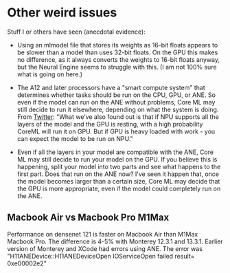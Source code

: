 # Other weird issues

Stuff I or others have seen (anecdotal evidence):

- Using an mlmodel file that stores its weights as 16-bit floats appears to be slower than a model than uses 32-bit floats. On the GPU this makes no difference, as it always converts the weights to 16-bit floats anyway, but the Neural Engine seems to struggle with this. (I am not 100% sure what is going on here.)

- The A12 and later processors have a "smart compute system" that determines whether tasks should be run on the CPU, GPU, or ANE. So even if the model can run on the ANE without problems, Core ML may still decide to run it elsewhere, depending on what the system is doing. From [Twitter](https://twitter.com/eugenebokhan/status/1251423554861752320?s=20): "What we’ve also found out is that if NPU supports all the layers of the model and the GPU is resting, with a high probability CoreML will run it on GPU. But if GPU is heavy loaded with work - you can expect the model to be run on NPU."

- Even if all the layers in your model are compatible with the ANE, Core ML may still decide to run your model on the GPU. If you believe this is happening, split your model into two parts and see what happens to the first part. Does that run on the ANE now? I've seen it happen that, once the model becomes larger than a certain size, Core ML may decide that the GPU is more appropriate, even if the model could completely run on the ANE.

## Macbook Air vs Macbook Pro M1Max

Performance on densenet 121 is faster on Macbook Air than M1Max Macbook Pro. The difference is 4-5% with Monterey 12.3.1 and 13.3.1. Earlier version of Monterey and XCode had errors using ANE. The error was "H11ANEDevice::H11ANEDeviceOpen IOServiceOpen failed result= 0xe00002e2"
